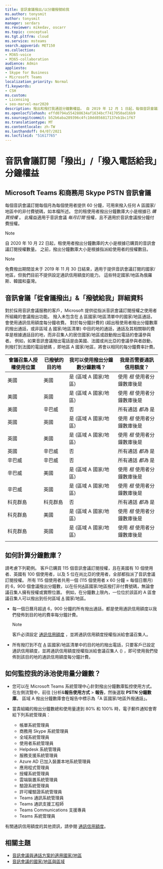 ```yaml
---
title: 音訊會議撥出/以分鐘撥號給我
ms.author: tonysmit
author: tonysmit
manager: serdars
ms.reviewer: mikedav, oscarr
ms.topic: conceptual
ms.tgt.pltfrm: cloud
ms.service: msteams
search.appverid: MET150
ms.collection:
- M365-voice
- M365-collaboration
audience: Admin
appliesto:
- Skype for Business
- Microsoft Teams
localization_priority: Normal
f1.keywords:
- CSH
ms.custom:
- Licensing
- seo-marvel-mar2020
description: 撥出和撥打我通話分鐘數權益。 自 2019 年 12 月 1 日起，每個音訊會議訂閱每個月會為 A 區國家/地區提供每個使用者 60 分鐘的使用時間。
ms.openlocfilehash: effd0794a554288634af1634bcf7417050ad16b9
ms.sourcegitcommit: b52b6aba289396c4fc10dd856817137eb1bc1f67
ms.translationtype: MT
ms.contentlocale: zh-TW
ms.lasthandoff: 04/07/2021
ms.locfileid: "51617765"
---
```

# <a name="audio-conferencing-subscription-dial-outcall-me-at-minutes-benefit"></a>音訊會議訂閱「撥出」/「撥入電話給我」分鐘權益

## <a name="microsoft-teams-and-skype-for-business-pstn-audio-conferencing"></a>Microsoft Teams 和商務用 Skype PSTN 音訊會議

每個音訊會議訂閱每個月為每個使用者提供 60 分鐘，可用來撥入任何 A 區國家/地區中的非付費號碼，如本檔所述。 您的租使用者撥出分鐘數庫大小是根據已 *購買授權* 。 此權益適用于音訊會議 *每月訂閱* 授權，且不適用於音訊會議按分鐘付費授權。

> [!NOTE]
> 自 2020 年 10 月 22 日起，租使用者撥出分鐘數庫的大小是根據已購買的音訊會議訂閱授權數量。 之前，撥出分鐘數庫大小是根據指派給使用者的授權數目。 


> [!NOTE]
> 免費撥出期間並未[](complimentary-dial-out-period.md)于 2019 年 11 月 30 日結束，適用于提供音訊會議訂閱的國家/地區，但我們目前不提供設定通訊信用額度的能力。 這些特定國家/地區為俄羅斯、韓國和臺灣。

## <a name="audio-conferencing-dial-out-from-a-meeting--call-me-at-details"></a>音訊會議「從會議撥出」&「撥號給我」詳細資料

對於採用音訊會議服務的客戶，Microsoft 提供從指派音訊會議訂閱授權之使用者所組織的會議撥出功能。 撥入未包含在 [A](audio-conferencing-zones.md) 區國家/地區清單中的國家/地區通話，會使用通訊信用額度每分鐘收費。 對於每分鐘計費的 (超出租使用者撥出分鐘數庫的撥出通話，或非區域 [A](audio-conferencing-zones.md) 國家/地區清單) 中目的地的通話，通話及其相關聯的費率是根據通話目的地，而非召集人的居住國家/地區或啟動撥出電話的會議參與者。 例如，如果音訊會議撥出電話是由美國、法國或尚比亞的會議參與者啟動，則撥打到法國的電話號碼 ，即地區 A 國家/地區，將會以相同的每分鐘費率計費。 


|會議召集人授權使用位置 |已撥號的目的地 |我可以使用撥出分鐘數分鐘數嗎？|我是否需要通訊信用額度？|
|---------|---------|---------|---------|
|美國 |美國 |是 (區域 A 國家/地區)  |使用 *租* 使用者分鐘數庫後是         |
|美國 |英國|是 (區域 A 國家/地區)  |  使用 *租* 使用者分鐘數庫後是       |
|美國     |辛巴威|    否     |     所有通話 *都為* 是    |
|英國     |英國|是 (區域 A 國家/地區)  |  使用 *租* 使用者分鐘數庫後是       |
|英國     |美國 |是 (區域 A 國家/地區)  |  使用 *租* 使用者分鐘數庫後是       |
|英國     |辛巴威|    否     |   所有通話 *都為* 是      |
|辛巴威     |辛巴威|    否     |    所有通話 *都為* 是     |
|辛巴威     |美國 | 是 (區域 A 國家/地區)  | 使用 *租* 使用者分鐘數庫後是        |
|辛巴威     |英國 | 是 (區域 A 國家/地區)  | 使用 *租* 使用者分鐘數庫後是        |
|科克群島     |科克群島 |   否      |    所有通話 *都為* 是     |
|科克群島     |美國  | 是 (區域 A 國家/地區)  |  使用 *租* 使用者分鐘數庫後是       |
|科克群島     |英國 | 是 (區域 A 國家/地區)  | 使用 *租* 使用者分鐘數庫後是        |
|    |         |         |         |

## <a name="how-are-minute-pools-calculated"></a>如何計算分鐘數庫？

請考慮下列範例。 客戶已購買 115 個音訊會議訂閱授權，且在美國有 10 個使用者、英國有 100 個使用者，以及 5 位在尚比亞的使用者，全部都指派了音訊會議訂閱授權。 所有 115 個使用者共用一個 (115 個使用者 x 60 分鐘 = 每個日曆月) 的 6，900 個會議撥出分鐘數，以在任何[A](audio-conferencing-zones.md)區國家/地區撥打非付費號碼，無論會議召集人擁有授權或實際位置。 例如，在分鐘數上限內，一位位於該區的 A 區會議召集人可以撥出到任何區域 [A](audio-conferencing-zones.md) 國家/地區。

- 每一個日曆月超過 6，900 分鐘的所有撥出通話，都是使用通訊信用額度以我們發佈到目的地的費率每分鐘計費。 

   > [!NOTE]
   > 客戶必須設定 [通訊信用額度](what-are-communications-credits.md) ，並將通訊信用額度授權指派給會議召集人。

- 所有撥打到不在 [A](audio-conferencing-zones.md) 區國家/地區清單中的目的地的撥出電話，只要客戶已設定通訊信用額度，並將通訊信用額度授權指派給會議召集人 () ，即可使用我們發佈到該目的地的通訊信用額度每分鐘計費。

## <a name="how-can-i-monitor-minute-my-pool-usage"></a>如何監控我的泳池使用量分鐘數？

- 您可以在 Microsoft Teams 系統管理中心針對撥出分鐘數庫監控使用方式。 在左側流覽中，前往 [分析&**報告使用方式**  >  **報告**，然後選取 **PSTN 分鐘數庫**。 區域 A 撥出分鐘數庫會在報告中標示為「A 區國家/地區外撥通話」。
- 當貴組織的撥出分鐘數總和使用量達到 80% 和 100% 時，電子郵件通知會寄給下列系統管理員：

  - 帳單系統管理員
  - 商務用 Skype 系統管理員
  - 全域系統管理員 
  - 使用者系統管理員
  - Helpdesk 系統管理員
  - 服務支援系統管理員
  - Azure AD 已加入裝置本地系統管理員 
  - 應用程式管理員
  - 授權系統管理員
  - 雲端裝置系統管理員
  - 驗證系統管理員
  - 許可權驗證系統管理員
  - Teams 通訊系統管理員
  - Teams 通訊支援工程師
  - Teams Communications 支援專員
  - Teams 系統管理員

有關通訊信用額度的其他資訊，請參閱 [通訊信用額度](what-are-communications-credits.md)。

## <a name="related-topics"></a>相關主題

- [音訊會議與通話方案的適用國家/地區](country-and-region-availability-for-audio-conferencing-and-calling-plans/country-and-region-availability-for-audio-conferencing-and-calling-plans.md)
- [音訊會議的國家/地區與區域](audio-conferencing-zones.md)
